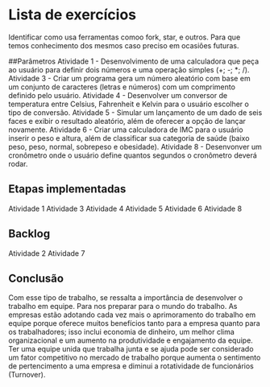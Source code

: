 # Lista de exercícios
Identificar como usa ferramentas comoo fork, star, e outros. Para que temos conhecimento dos mesmos caso preciso em ocasiôes futuras.

##Parâmetros
Atividade 1 - Desenvolvimento de uma calculadora que peça ao usuário para definir dois números e uma operação simples (+; -; *; /).
Atividade 3 - Criar um programa gera um número aleatório com base em um conjunto de caracteres (letras e números) com um comprimento definido pelo usuário.
Atividade 4 - Desenvolver um conversor de temperatura entre Celsius, Fahrenheit e Kelvin para o usuário escolher o tipo de conversão.
Atividade 5 - Simular um lançamento de um dado de seis faces e exibir o resultado aleatório, além de oferecer a opção de lançar novamente.
Atividade 6 - Criar uma calculadora de IMC para o usuário inserir o peso e altura, além de classificar sua categoria de saúde (baixo peso, peso, normal, sobrepeso e obesidade).
Atividade 8 - Desenvonver um cronômetro onde o usuário define quantos segundos o cronômetro deverá rodar.

## Etapas implementadas
Atividade 1
Atividade 3
Atividade 4
Atividade 5
Atividade 6
Atividade 8

## Backlog
Atividade 2
Atividade 7

## Conclusão
Com esse tipo de trabalho, se ressalta a importância de desenvolver o trabalho em equipe. Para nos preparar para o mundo do trabalho. As empresas estão adotando cada vez mais o aprimoramento do trabalho em equipe porque oferece muitos benefícios tanto para a empresa quanto para os trabalhadores; isso inclui economia de dinheiro, um melhor clima organizacional e um aumento na produtividade e engajamento da equipe. Ter uma equipe unida que trabalha junta e se ajuda pode ser considerado um fator competitivo no mercado de trabalho porque aumenta o sentimento de pertencimento a uma empresa e diminui a rotatividade de funcionários (Turnover).
